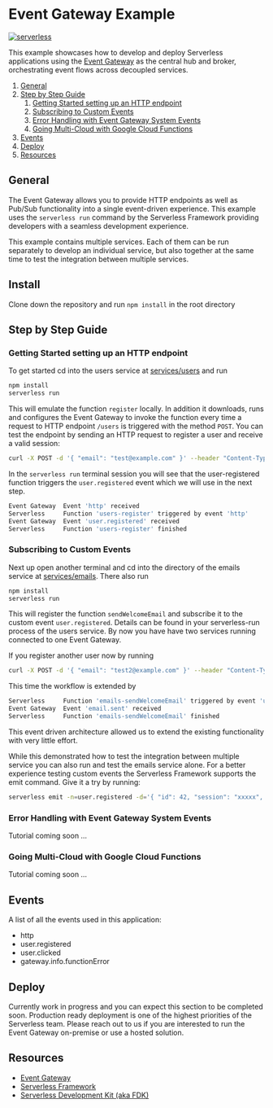 # Event Gateway Example

[![serverless](http://public.serverless.com/badges/v3.svg)](http://www.serverless.com)

This example showcases how to develop and deploy Serverless applications using the [Event Gateway](https://github.com/serverless/event-gateway) as the central hub and broker, orchestrating event flows across decoupled services.

1. [General](#general)
1. [Step by Step Guide](#step-by-step-guide)
    1. [Getting Started setting up an HTTP endpoint](#getting-started-setting-up-an-http-endpoint)
    1. [Subscribing to Custom Events](#subscribing-to-custom-events)
    1. [Error Handling with Event Gateway System Events](#error-handling-with-event-gateway-system-events)
    1. [Going Multi-Cloud with Google Cloud Functions](#going-multi-cloud-with-google-cloud-functions)
1. [Events](#events)
1. [Deploy](#deploy)
1. [Resources](#resources)

## General

The Event Gateway allows you to provide HTTP endpoints as well as Pub/Sub functionality into a single event-driven experience. This example uses the `serverless run` command by the Serverless Framework providing developers with a seamless development experience.

This example contains multiple services. Each of them can be run separately to develop an individual service, but also together at the same time to test the integration between multiple services.

## Install

Clone down the repository and run `npm install` in the root directory

## Step by Step Guide

### Getting Started setting up an HTTP endpoint

To get started cd into the users service at  [services/users](https://github.com/serverless/event-gateway-example/tree/master/services/users) and run

```bash
npm install
serverless run
```

This will emulate the function `register` locally. In addition it downloads, runs and configures the Event Gateway to invoke the function every time a request to HTTP endpoint `/users` is triggered with the method `POST`. You can test the endpoint by sending an HTTP request to  register a user and receive a valid session:

```bash
curl -X POST -d '{ "email": "test@example.com" }' --header "Content-Type: application/json" http://localhost:4000/users
```

In the `serverless run` terminal session you will see that the user-registered function triggers the `user.registered` event which we will use in the next step.

```bash
Event Gateway  Event 'http' received
Serverless     Function 'users-register' triggered by event 'http'
Event Gateway  Event 'user.registered' received
Serverless     Function 'users-register' finished
```

### Subscribing to Custom Events

Next up open another terminal and cd into the directory of the emails service at [services/emails](https://github.com/serverless/event-gateway-example/tree/master/services/emails). There also run

```bash
npm install
serverless run
```

This will register the function `sendWelcomeEmail` and subscribe it to the custom event `user.registered`. Details can be found in your serverless-run process of the users service. By now you have have two services running connected to one Event Gateway.

If you register another user now by running

```bash
curl -X POST -d '{ "email": "test2@example.com" }' --header "Content-Type: application/json" http://localhost:4000/users
```

This time the workflow is extended by

```bash
Serverless     Function 'emails-sendWelcomeEmail' triggered by event 'user.registered'
Event Gateway  Event 'email.sent' received
Serverless     Function 'emails-sendWelcomeEmail' finished
```

This event driven architecture allowed us to extend the existing functionality with very little effort.

While this demonstrated how to test the integration between multiple service you can also run and test the emails service alone. For a better experience testing custom events the Serverless Framework supports the emit command. Give it a try by running:

```bash
serverless emit -n=user.registered -d='{ "id": 42, "session": "xxxxx", "email": "test3@example.com" }'
```

### Error Handling with Event Gateway System Events

Tutorial coming soon …

### Going Multi-Cloud with Google Cloud Functions

Tutorial coming soon …

## Events

A list of all the events used in this application:

- http
- user.registered
- user.clicked
- gateway.info.functionError

## Deploy

Currently work in progress and you can expect this section to be completed soon. Production ready deployment is one of the highest priorities of the Serverless team. Please reach out to us if you are interested to run the Event Gateway on-premise or use a hosted solution.

## Resources

- [Event Gateway](https://github.com/serverless/event-gateway)
- [Serverless Framework](https://github.com/serverless/serverless)
- [Serverless Development Kit (aka FDK)](https://github.com/serverless/fdk)
